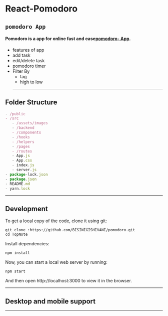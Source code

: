 # React-Pomodoro
## `pomodoro App`
  #### Pomodoro is a app for   online fast and ease[pomodoro- App](https://snap-pomodoro.netlify.app/).

- features of app
- add task
- edit/delete task
- pomodoro timer
- Filter  By
  - tag
  - high to low
  - ---

## Folder Structure

```jsx
- /public
- /src
   - /assets/images
   - /backend
   - /components
   - /hooks
   - /helpers
   - /pages
   - /routes
   - App.js
   - App.css
   - index.js
   - server.js
- package-lock.json
- package.json
- README.md
- yarn.lock
```

---
## Development

To get a local copy of the code, clone it using git:

```
git clone :https://github.com/BISINIGISHIVANI/pomodoro.git
cd TopNote
```

Install dependencies:

```
npm install
```

Now, you can start a local web server by running:

```
npm start
```

And then open http://localhost:3000 to view it in the browser.

---

## Desktop and mobile support
---

